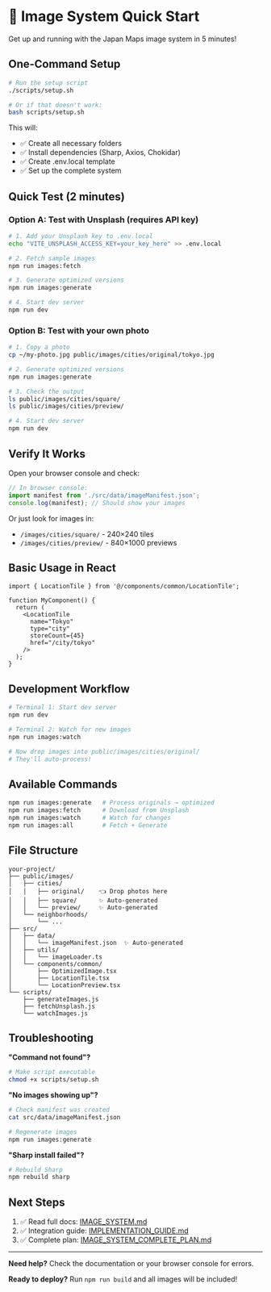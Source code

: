 # 🚀 Image System Quick Start

Get up and running with the Japan Maps image system in 5 minutes!

## One-Command Setup

```bash
# Run the setup script
./scripts/setup.sh

# Or if that doesn't work:
bash scripts/setup.sh
```

This will:
- ✅ Create all necessary folders
- ✅ Install dependencies (Sharp, Axios, Chokidar)
- ✅ Create .env.local template
- ✅ Set up the complete system

## Quick Test (2 minutes)

### Option A: Test with Unsplash (requires API key)

```bash
# 1. Add your Unsplash key to .env.local
echo "VITE_UNSPLASH_ACCESS_KEY=your_key_here" >> .env.local

# 2. Fetch sample images
npm run images:fetch

# 3. Generate optimized versions
npm run images:generate

# 4. Start dev server
npm run dev
```

### Option B: Test with your own photo

```bash
# 1. Copy a photo
cp ~/my-photo.jpg public/images/cities/original/tokyo.jpg

# 2. Generate optimized versions
npm run images:generate

# 3. Check the output
ls public/images/cities/square/
ls public/images/cities/preview/

# 4. Start dev server
npm run dev
```

## Verify It Works

Open your browser console and check:

```javascript
// In browser console:
import manifest from './src/data/imageManifest.json';
console.log(manifest); // Should show your images
```

Or just look for images in:
- `/images/cities/square/` - 240×240 tiles
- `/images/cities/preview/` - 840×1000 previews

## Basic Usage in React

```tsx
import { LocationTile } from '@/components/common/LocationTile';

function MyComponent() {
  return (
    <LocationTile
      name="Tokyo"
      type="city"
      storeCount={45}
      href="/city/tokyo"
    />
  );
}
```

## Development Workflow

```bash
# Terminal 1: Start dev server
npm run dev

# Terminal 2: Watch for new images
npm run images:watch

# Now drop images into public/images/cities/original/
# They'll auto-process!
```

## Available Commands

```bash
npm run images:generate   # Process originals → optimized
npm run images:fetch      # Download from Unsplash
npm run images:watch      # Watch for changes
npm run images:all        # Fetch + Generate
```

## File Structure

```
your-project/
├── public/images/
│   ├── cities/
│   │   ├── original/    👈 Drop photos here
│   │   ├── square/      ✨ Auto-generated
│   │   └── preview/     ✨ Auto-generated
│   └── neighborhoods/
│       └── ...
├── src/
│   ├── data/
│   │   └── imageManifest.json  ✨ Auto-generated
│   ├── utils/
│   │   └── imageLoader.ts
│   └── components/common/
│       ├── OptimizedImage.tsx
│       ├── LocationTile.tsx
│       └── LocationPreview.tsx
└── scripts/
    ├── generateImages.js
    ├── fetchUnsplash.js
    └── watchImages.js
```

## Troubleshooting

**"Command not found"?**
```bash
# Make script executable
chmod +x scripts/setup.sh
```

**"No images showing up"?**
```bash
# Check manifest was created
cat src/data/imageManifest.json

# Regenerate images
npm run images:generate
```

**"Sharp install failed"?**
```bash
# Rebuild Sharp
npm rebuild sharp
```

## Next Steps

1. ✅ Read full docs: [IMAGE_SYSTEM.md](./IMAGE_SYSTEM.md)
2. ✅ Integration guide: [IMPLEMENTATION_GUIDE.md](./IMPLEMENTATION_GUIDE.md)
3. ✅ Complete plan: [IMAGE_SYSTEM_COMPLETE_PLAN.md](./IMAGE_SYSTEM_COMPLETE_PLAN.md)

---

**Need help?** Check the documentation or your browser console for errors.

**Ready to deploy?** Run `npm run build` and all images will be included!

